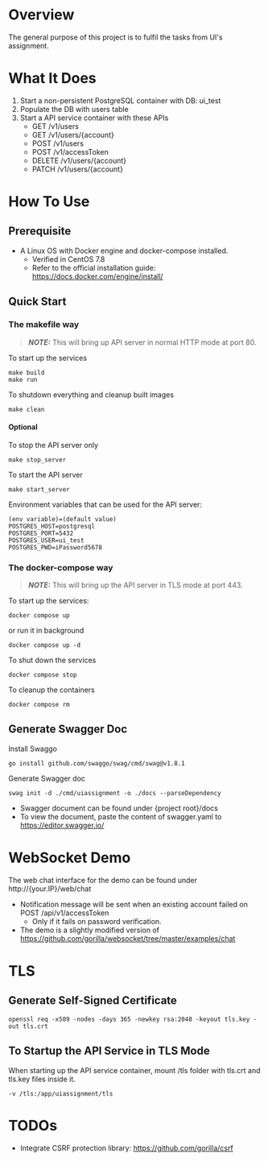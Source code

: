 # Overview
The general purpose of this project is to fulfil the tasks from UI's assignment.

# What It Does
1. Start a non-persistent PostgreSQL container with DB: ui_test
2. Populate the DB with users table
3. Start a API service container with these APIs
    - GET /v1/users
    - GET /v1/users/{account}
    - POST /v1/users
    - POST /v1/accessToken
    - DELETE /v1/users/{account}
    - PATCH /v1/users/{account}

# How To Use
## Prerequisite
* A Linux OS with Docker engine and docker-compose installed.
  - Verified in CentOS 7.8
  - Refer to the official installation guide: https://docs.docker.com/engine/install/

## Quick Start
### The makefile way
> **_NOTE:_** This will bring up API server in normal HTTP mode at port 80.

To start up the services
<pre><code>make build
make run</code></pre>
To shutdown everything and cleanup built images
<pre><code>make clean</code></pre>
#### Optional
To stop the API server only
<pre><code>make stop_server
</code></pre>
To start the API server
<pre><code>make start_server
</code></pre>
Environment variables that can be used for the API server:
<pre><code>(env variable)=(default value)
POSTGRES_HOST=postgresql
POSTGRES_PORT=5432
POSTGRES_USER=ui_test
POSTGRES_PWD=iPassword5678
</code></pre>
### The docker-compose way
> **_NOTE:_** This will bring up the API server in TLS mode at port 443.

To start up the services:
<pre><code>docker compose up
</code></pre>
or run it in background
<pre><code>docker compose up -d
</code></pre>
To shut down the services
<pre><code>docker compose stop
</code></pre>
To cleanup the containers
<pre><code>docker compose rm</code></pre>

## Generate Swagger Doc
Install Swaggo
<pre><code>go install github.com/swaggo/swag/cmd/swag@v1.8.1</code></pre>
Generate Swagger doc
<pre><code>swag init -d ./cmd/uiassignment -o ./docs --parseDependency</code></pre>
* Swagger document can be found under {project root}/docs
* To view the document, paste the content of swagger.yaml to https://editor.swagger.io/

# WebSocket Demo
The web chat interface for the demo can be found under http://{your.IP}/web/chat
* Notification message will be sent when an existing account failed on POST /api/v1/accessToken
  - Only if it fails on password verification.
* The demo is a slightly modified version of https://github.com/gorilla/websocket/tree/master/examples/chat

# TLS
## Generate Self-Signed Certificate
<pre><code>openssl req -x509 -nodes -days 365 -newkey rsa:2048 -keyout tls.key -out tls.crt</code></pre>

## To Startup the API Service in TLS Mode
When starting up the API service container, mount /tls folder with tls.crt and tls.key files inside it.
<pre><code>-v /tls:/app/uiassignment/tls</code></pre>

# TODOs
* Integrate CSRF protection library: https://github.com/gorilla/csrf
